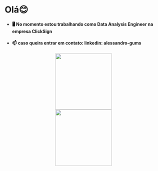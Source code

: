 # Olá😊
- #### 🖥 No momento estou trabalhando como Data Analysis Engineer  na empresa ClickSign
- #### 📫 caso queira entrar em contato: linkedin: alessandro-gums 
<div align="center">
  <a href="https://github.com/alessandrogums">
  <img height="180em" src="https://github-readme-stats.vercel.app/api?username=alessandrogums&show_icons=true&theme=dracula&include_all_commits=true&count_private=true"/>
<div>
<img height="180em" src="https://github-readme-stats.vercel.app/api/top-langs/?username=alessandrogums&layout=compact&langs_count=7&theme=dracula"/>
